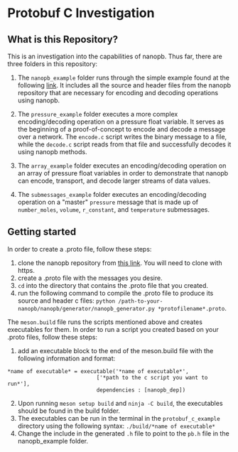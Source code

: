 # Protobuf C Investigation



## What is this Repository? 

This is an investigation into the capabilities of nanopb. Thus far, there are three folders in this repository:

1. The ```nanopb_example``` folder runs through the simple example found at the following [link](https://github.com/nanopb/nanopb/blob/master/docs/index.md). 
It includes all the source and header files from the nanopb repository that are necessary for encoding and decoding operations using nanopb. 

2. The ```pressure_example``` folder executes a more complex encoding/decoding operation on a pressure float variable. It serves as the beginning of a proof-of-concept to encode and decode a message over 
a network. The ```encode.c``` script writes the binary message to a file, while the ```decode.c``` script 
reads from that file and successfully decodes it using nanopb methods. 

3. The ```array_example``` folder executes an encoding/decoding operation on an array of pressure float variables in order to demonstrate that nanopb can encode, 
transport, and decode larger streams of data values. 

4. The ```submessages_example``` folder executes an encoding/decoding operation on a "master" ```pressure``` message that is made up of ```number_moles```, 
```volume```, ```r_constant```, and ```temperature``` submessages.

## Getting started 

In order to create a .proto file, follow these steps: 
1. clone the nanopb repository from [this link](https://github.com/nanopb/nanopb). You will need to clone with https. 
2. create a .proto file with the messages you desire. 
3. ```cd``` into the directory that contains the .proto file that you created. 
4. run the following command to compile the .proto file to produce its source and header c files: ```python /path-to-your-nanopb/nanopb/generator/nanopb_generator.py *protofilename*.proto```. 

The ```meson.build``` file runs the scripts mentioned above and creates executables for them. In order to run a script you created based on your .proto files, follow these steps: 
1. add an executable block to the end of the meson.build file with the following information and format: 

```
*name of executable* = executable('*name of executable*',
                            ['*path to the c script you want to run*'], 
                            dependencies : [nanopb_dep])
```
2. Upon running ```meson setup build``` and ```ninja -C build```, the executables should be found in the build folder. 
3. The executables can be run in the terminal in the ```protobuf_c_example``` directory using the following syntax: ```./build/*name of executable*```
4. Change the include in the generated ```.h``` file to point to the ```pb.h``` file in the nanopb_example folder. 